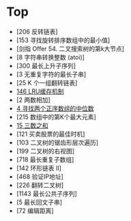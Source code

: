 # Top 
- [206 反转链表]
- [153 寻找旋转排序数组中的最小值]
- [剑指 Offer 54. 二叉搜索树的第k大节点]
- [8 字符串转换整数 (atoi)]
- [300 最长上升子序列]
- [3 无重复字符的最长子串]
- [25 K 个一组翻转链表]
- [146 LRU缓存机制](https://github.com/well-John/Algorithm-in-Java/blob/master/src/main/java/leetcode/S0146/LRUCache.java)
- [2 两数相加]
- [4 寻找两个正序数组的中位数](https://github.com/well-John/Algorithm-in-Java/blob/master/src/main/java/leetcode/S004/Solution.java)
- [215 数组中的第K个最大元素]
- [15 三数之和](https://github.com/well-John/Algorithm-in-Java/blob/master/src/main/java/leetcode/S015/Solution.java)
- [121 买卖股票的最佳时机]
- [103 二叉树的锯齿形层次遍历]
- [199 二叉树的右视图]
- [718 最长重复子数组]
- [142 环形链表 II]
- [468 验证IP地址]
- [226 翻转二叉树]
- [1143 最长公共子序列]
- [5 最长回文子串]
- [72 编辑距离]